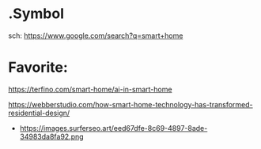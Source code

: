 # .Symbol
sch: https://www.google.com/search?q=smart+home

# Favorite:
https://terfino.com/smart-home/ai-in-smart-home

https://webberstudio.com/how-smart-home-technology-has-transformed-residential-design/
- https://images.surferseo.art/eed67dfe-8c69-4897-8ade-34983da8fa92.png

